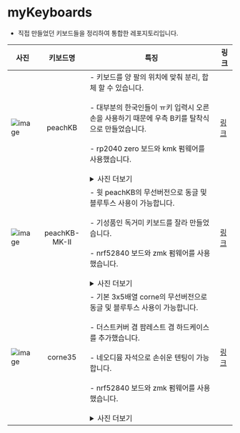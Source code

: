 # myKeyboards
- 직접 만들었던 키보드들을 정리하여 통합한 레포지토리입니다.

| 사진                                               |     키보드명    | 특징                                                                                                                                                                                                                                                                                                                                                                                                                                             | 링크                            |
|--------------------------------------------------|:-------------:|------------------------------------------------------------------------------------------------------------------------------------------------------------------------------------------------------------------------------------------------------------------------------------------------------------------------------------------------------------------------------------------------------------------------------------------------|-------------------------------|
| ![image](../peachKB/peachKB/images/30.jpg)       |    peachKB    | - 키보드를 양 팔의 위치에 맞춰 분리, 합체 할 수 있습니다.<br><br>- 대부분의 한국인들이 ㅠ키 입력시 오른손을 사용하기 때문에 우측 B키를 탈착식으로 만들었습니다.<br><br>- rp2040 zero 보드와 kmk 펌웨어를 사용했습니다.<br><br><details><summary>사진 더보기</summary>![image](../peachKB/peachKB/images/29.jpg)<br>- 키보드 합체<br><br>![image](../peachKB/peachKB/images/31-2.gif)<br>- 우측B키 탈부착<br></details>                                                                                                                    | [링크](../peachKB/peachKB)      |
| ![image](../peachKB/peachKB-MK-II/images/00.jpg) | peachKB-MK-II | - 윗 peachKB의 무선버전으로 동글 및 블루투스 사용이 가능합니다.<br><br>- 기성품인 독거미 키보드를 잘라 만들었습니다.<br><br>- nrf52840 보드와 zmk 펌웨어를 사용했습니다.<br><br><details><summary>사진 더보기</summary>![image](../peachKB/peachKB-MK-II/images/16.gif)<br>- 우측B키 탈부착<br><br>![image](../peachKB/peachKB-MK-II/images/19-2.gif)<br>- 매킨토시 모양의 디스플레이 동글<br></details>                                                                                                                       | [링크](../peachKB/peachKB-MK-II) |
| ![image](../corne35/corne35/images/23.jpg)       |   corne35     | - 기본 3x5배열 corne의 무선버전으로 동글 및 블루투스 사용이 가능합니다.<br><br>- 더스트커버 겸 팜레스트 겸 하드케이스를 추가했습니다.<br><br>- 네오디뮴 자석으로 손쉬운 텐팅이 가능합니다.<br><br>- nrf52840 보드와 zmk 펌웨어를 사용했습니다.<br><br><details><summary>사진 더보기</summary>![image](../corne35/corne35/images/19-2.gif)<br>- 더스트커버 겸 팜레스트 겸 하드케이스<br><br>![image](../corne35/corne35/images/22-2.gif)<br>- 네오디뮴 자석 텐팅 시스템<br><br>![image](../corne35/corne35/images/25-1.gif)<br>- 매킨토시 모양의 디스플레이 동글<br></details> | [링크](../corne35/corne35)      |
